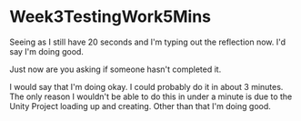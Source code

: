 # Week3TestingWork5Mins

Seeing as I still have 20 seconds and I'm typing out the reflection now. I'd say I'm doing good.

Just now are you asking if someone hasn't completed it.

I would say that I'm doing okay. I could probably do it in about 3 minutes. The only reason I wouldn't be able to do this in under a minute is due to the Unity Project loading up and creating. Other than that
I'm doing good.